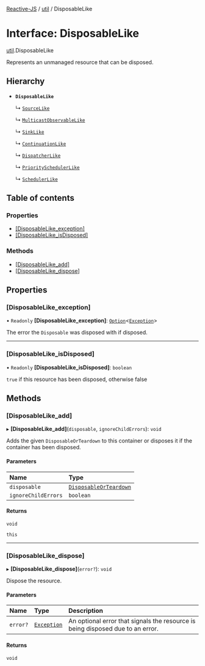[Reactive-JS](../README.md) / [util](../modules/util.md) / DisposableLike

# Interface: DisposableLike

[util](../modules/util.md).DisposableLike

Represents an unmanaged resource that can be disposed.

## Hierarchy

- **`DisposableLike`**

  ↳ [`SourceLike`](ix.SourceLike.md)

  ↳ [`MulticastObservableLike`](rx.MulticastObservableLike.md)

  ↳ [`SinkLike`](rx.SinkLike.md)

  ↳ [`ContinuationLike`](scheduling.ContinuationLike.md)

  ↳ [`DispatcherLike`](scheduling.DispatcherLike.md)

  ↳ [`PrioritySchedulerLike`](scheduling.PrioritySchedulerLike.md)

  ↳ [`SchedulerLike`](scheduling.SchedulerLike.md)

## Table of contents

### Properties

- [[DisposableLike\_exception]](util.DisposableLike.md#[disposablelike_exception])
- [[DisposableLike\_isDisposed]](util.DisposableLike.md#[disposablelike_isdisposed])

### Methods

- [[DisposableLike\_add]](util.DisposableLike.md#[disposablelike_add])
- [[DisposableLike\_dispose]](util.DisposableLike.md#[disposablelike_dispose])

## Properties

### [DisposableLike\_exception]

• `Readonly` **[DisposableLike\_exception]**: [`Option`](../modules/functions.md#option)<[`Exception`](../modules/util.md#exception)\>

The error the `Disposable` was disposed with if disposed.

___

### [DisposableLike\_isDisposed]

• `Readonly` **[DisposableLike\_isDisposed]**: `boolean`

`true` if this resource has been disposed, otherwise false

## Methods

### [DisposableLike\_add]

▸ **[DisposableLike_add]**(`disposable`, `ignoreChildErrors`): `void`

Adds the given `DisposableOrTeardown` to this container or disposes it if the container has been disposed.

#### Parameters

| Name | Type |
| :------ | :------ |
| `disposable` | [`DisposableOrTeardown`](../modules/util.md#disposableorteardown) |
| `ignoreChildErrors` | `boolean` |

#### Returns

`void`

`this`

___

### [DisposableLike\_dispose]

▸ **[DisposableLike_dispose]**(`error?`): `void`

Dispose the resource.

#### Parameters

| Name | Type | Description |
| :------ | :------ | :------ |
| `error?` | [`Exception`](../modules/util.md#exception) | An optional error that signals the resource is being disposed due to an error. |

#### Returns

`void`
